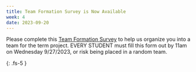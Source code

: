 ```yaml
---
title: Team Formation Survey is Now Available  
week: 4
date: 2023-09-20
---
```

Please complete this [Team Formation Survey](https://northeastern.instructure.com/courses/152706/assignments/2007347) to help us organize you into a team for the term project. EVERY STUDENT must fill this form out by 11am on Wednesday 9/27/2023, or risk being placed in a random team.

{: .fs-5 }
